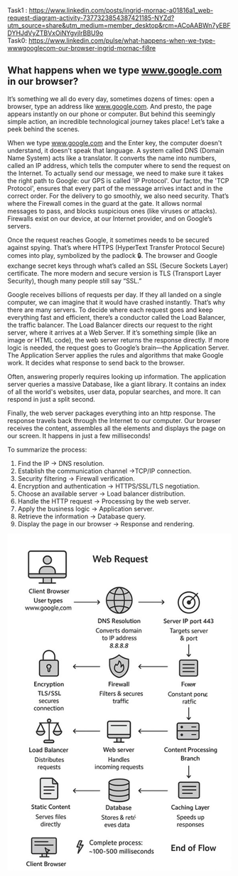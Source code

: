 Task1 : https://www.linkedin.com/posts/ingrid-mornac-a01816a1_web-request-diagram-activity-7377323854387421185-NYZd?utm_source=share&utm_medium=member_desktop&rcm=ACoAABWn7yEBFDYHJdVyZTBVxOiNYgvjlrBBU9o  
Task0: https://www.linkedin.com/pulse/what-happens-when-we-type-wwwgooglecom-our-browser-ingrid-mornac-fi8re

## What happens when we type www.google.com in our browser?
It’s something we all do every day, sometimes dozens of times: open a browser, type an address like www.google.com. And presto, the page appears instantly on our phone or computer. 
But behind this seemingly simple action, an incredible technological journey takes place! 
Let’s take a peek behind the scenes.

When we type www.google.com and the Enter key, the computer doesn't understand, it doesn't speak that language. A system called DNS (Domain Name System) acts like a translator. It converts the name into numbers, called an IP address, which tells the computer where to send the request on the Internet.
To actually send our message, we need to make sure it takes the right path to Google: our GPS is called 'IP Protocol'. Our factor, the 'TCP Protocol', ensures that every part of the message arrives intact and in the correct order.
For the delivery to go smoothly, we also need security. That’s where the Firewall comes in the guard at the gate. It allows normal messages to pass, and blocks suspicious ones (like viruses or attacks).
Firewalls exist on our device, at our Internet provider, and on Google’s servers.

Once the request reaches Google, it sometimes needs to be secured against spying. That’s where HTTPS (HyperText Transfer Protocol Secure) comes into play, symbolized by the padlock 🔒.
The browser and Google exchange secret keys through what’s called an SSL (Secure Sockets Layer) certificate.
The more modern and secure version is TLS (Transport Layer Security), though many people still say “SSL.”

Google receives billions of requests per day. If they all landed on a single computer, we can imagine that it would have crashed instantly. That’s why there are many servers. To decide where each request goes and keep everything fast and efficient, there’s a conductor called the Load Balancer, the traffic balancer. 
The Load Balancer directs our request to the right server, where it arrives at a Web Server.
If it’s something simple (like an image or HTML code), the web server returns the response directly.
If more logic is needed, the request goes to Google’s brain—the Application Server.
The Application Server applies the rules and algorithms that make Google work. It decides what response to send back to the browser.

Often, answering properly requires looking up information. The application server queries a massive Database, like a giant library. It contains an index of all the world's websites, user data, popular searches, and more. It can respond in just a split second. 

Finally, the web server packages everything into an http response. The response travels back through the Internet to our computer. Our browser receives the content, assembles all the elements and displays the page on our screen.
It happens in just a few milliseconds! 

To summarize the process: 
1. Find the IP → DNS resolution. 
2. Establish the communication channel →TCP/IP connection. 
3. Security filtering → Firewall verification. 
4. Encryption and authentication → HTTPS/SSL/TLS negotiation. 
5. Choose an available server → Load balancer distribution. 
6. Handle the HTTP request → Processing by the web server. 
7. Apply the business logic → Application server. 
8. Retrieve the information → Database query. 
9. Display the page in our browser → Response and rendering.

![Web Request Diagram](https://raw.githubusercontent.com/Mornac/holbertonschool-network/main/what_happens_when_your_type_google_com_in_your_browser_and_press_enter/1-what_happen_when_diagram.jpg)
